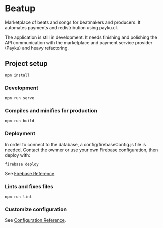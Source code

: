 # Beatup

Marketplace of beats and songs for beatmakers and producers. It automates payments and redistribution using payku.cl.

The application is still in development. It needs finishing and polishing the API communication with the marketplace and payment service provider (Payku) and heavy refactoring.



## Project setup
```
npm install
```

### Development
```
npm run serve
```

### Compiles and minifies for production
```
npm run build
```

### Deployment
In order to connect to the database, a config/firebaseConfig.js file is needed. Contact the ownner
or use your own Firebase configuration, then deploy with:
```
firebase deploy
```
See [Firebase Reference](https://firebase.google.com/docs/hosting).


### Lints and fixes files
```
npm run lint
```

### Customize configuration
See [Configuration Reference](https://cli.vuejs.org/config/).
